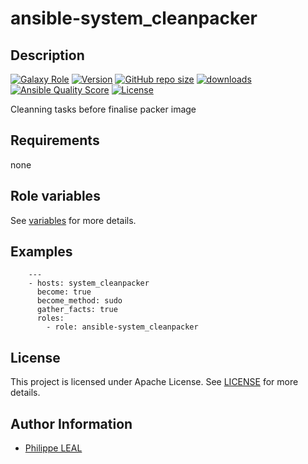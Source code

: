 # ansible-system_cleanpacker

## Description

[![Galaxy Role](https://img.shields.io/badge/galaxy-system_cleanpacker-purple?style=flat)](https://galaxy.ansible.com/lotusnoir/system_cleanpacker)
[![Version](https://img.shields.io/github/release/lotusnoir/ansible-system_cleanpacker.svg)](https://github.com/lotusnoir/ansible-system_cleanpacker/releases/latest)
[![GitHub repo size](https://img.shields.io/github/repo-size/lotusnoir/ansible-system_cleanpacker?color=orange&style=flat)](https://galaxy.ansible.com/lotusnoir/system_cleanpacker)
[![downloads](https://img.shields.io/ansible/role/d/56915)](https://galaxy.ansible.com/lotusnoir/system_cleanpacker)
[![Ansible Quality Score](https://img.shields.io/ansible/quality/56915)](https://galaxy.ansible.com/lotusnoir/system_cleanpacker)
[![License](https://img.shields.io/badge/license-Apache--2.0-brightgreen?style=flat)](https://opensource.org/licenses/Apache-2.0)

Cleanning tasks before finalise packer image
## Requirements

none

## Role variables

See [variables](/defaults/main.yml) for more details.

## Examples

        ---
        - hosts: system_cleanpacker
          become: true
          become_method: sudo
          gather_facts: true
          roles:
            - role: ansible-system_cleanpacker


## License

This project is licensed under Apache License. See [LICENSE](/LICENSE) for more details.

## Author Information

- [Philippe LEAL](https://github.com/lotusnoir)
